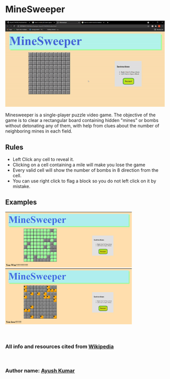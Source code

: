 # MineSweeper

<img src="./minesweeper.gif"><br>

Minesweeper is a single-player puzzle video game. The objective of the game is to clear a rectangular board containing hidden "mines" or bombs without detonating any of them, with help from clues about the number of neighboring mines in each field.

## Rules

- Left Click any cell to reveal it.
- Clicking on a cell containing a mile will make you lose the game
- Every valid cell will show the number of bombs in 8 direction from the cell.
- You can use right click to flag a block so you do not left click on it by mistake.

## Examples
<img src="win.PNG" width=400>
<br>
<img src="lose.PNG" width=400>
<br><br><br>
<h3>
    All info and resources cited from <a href="https://en.wikipedia.org/wiki/Minesweeper_(video_game)">Wikipedia</a>
</h3>
<br>

### Author name: [Ayush Kumar](https://github.com/Ayush21042002)
